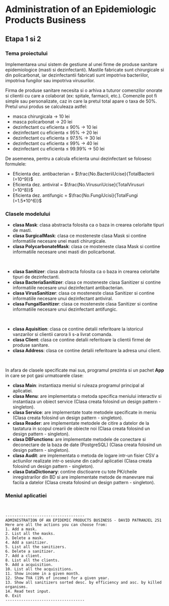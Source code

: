 # Administration of an Epidemiologic Products Business
## **Etapa 1 si 2**

### **Tema proiectului**
Implementarea unui sistem de gestiune al unei firme de produse sanitare epidemiologice (masti si dezinfectanti). Mastile fabricate sunt chirurgicale si din policarbonat, iar dezinfectantii fabricati sunt impotriva bacteriilor, impotriva fungilor sau impotriva virusurilor.

Firma de produse sanitare necesita si o arhiva a tuturor comenzilor onorate si clientii cu care a colaborat (ex: spitale, farmacii, etc.). Comenzile pot fi simple sau personalizate, caz in care la pretul total apare o taxa de 50%. Pretul unui produs se calculeaza astfel:

- masca chirurgicala -> 10 lei
- masca policarbonat -> 20 lei
- dezinfectant cu eficienta $\le$ 90% -> 10 lei
- dezinfectant cu eficienta $\le$ 95% -> 20 lei
- dezinfectant cu eficienta $\le$ 97.5% -> 30 lei
- dezinfectant cu eficienta $\le$ 99% -> 40 lei
- dezinfectant cu eficienta $\le$ 99.99% -> 50 lei

De asemenea, pentru a calcula eficienta unui dezinfectant se folosesc formulele:

- Eficienta dez. antibacterian = $\frac{No.BacteriiUcise}{TotalBacterii (=10^9)}$ 
- Eficienta dez. antiviral = $\frac{No.VirusuriUcise}{TotalVirusuri (=10^8)}$ 
- Eficienta dez. antifungic = $\frac{No.FungiUcisi}{TotalFungi (=1.5*10^6)}$ 


### **Clasele modelului**
- **clasa Mask**: clasa abstracta folosita ca o baza in crearea celorlalte tipuri de masti.
- **clasa SurgicalMask**: clasa ce mosteneste clasa Mask si contine informatiile necesare unei masti chirurgicale.
- **clasa PolycarbonateMask**: clasa ce mosteneste clasa Mask si contine informatiile necesare unei masti din policarbonat.

<br>

- **clasa Sanitizer**: clasa abstracta folosita ca o baza in crearea celorlalte tipuri de dezinfectanti.
- **clasa BacteriaSanitizer**: clasa ce mosteneste clasa Sanitizer si contine informatiile necesare unui dezinfectant antibacterian.
- **clasa VirusSanitizer**: clasa ce mosteneste clasa Sanitizer si contine informatiile necesare unui dezinfectant antiviral.
- **clasa FungalSanitizer**: clasa ce mosteneste clasa Sanitizer si contine informatiile necesare unui dezinfectant antifungic.

<br>

- **clasa Aquisition**: clasa ce contine detalii referitoare la istoricul vanzarilor si clientii carora li s-a livrat comanda.
- **clasa Client**: clasa ce contine detalii referitoare la clientii firmei de produse sanitare.
- **clasa Address**: clasa ce contine detalii referitoare la adresa unui client.

<br>

In afara de clasele specificate mai sus, programul prezinta si un pachet **App** in care se pot gasi urmatoarele clase:
- **clasa Main**: instantiaza meniul si ruleaza programul principal al aplicatiei.
- **clasa Menu**: are implementata o metoda specifica meniului interactiv si instantiaza un obiect service (Clasa creata folosind un design pattern - singleton).
- **clasa Service**: are implementate toate metodele specificate in meniu (Clasa creata folosind un design pattern - singleton).
- **clasa Reader**: are implementate metodele de citire a datelor de la tastatura in scopul crearii de obiecte noi (Clasa creata folosind un design pattern - singleton).
- **clasa DBFunctions**: are implementate metodele de conectare si deconectare de la baza de date (PostgreSQL) (Clasa creata folosind un design pattern - singleton).
- **clasa Audit**: are implementata o metoda de logare intr-un fisier CSV a actiunilor realizate intr-o sesiune din cadrul aplicatiei (Clasa creata folosind un design pattern - singleton).
- **clasa DataDictionary**: contine disctioanre cu tote PK/cheile inregistrarilor din BD si are implementate metode de manevrare mai facila a datelor (Clasa creata folosind un design pattern - singleton).

### **Meniul aplicatiei**

<br>

```
-----------------------------------
ADMINISTRATION OF AN EPIDEMIC PRODUCTS BUSINESS - DAVID PATRANJEL 251
Here are all the actions you can choose from:
1. Add a mask.
2. List all the masks.
3. Delete a mask.
4. Add a sanitizer.
5. List all the sanitizers.
6. Delete a sanitizer.
7. Add a client.
8. List all the clients.
9. Add a acquisition.
10. List all the acquisitions.
11. Show income in a given month.
12. Show TVA (19% of income) for a given year.
13. Show all sanitizers sorted desc. by efficiency and asc. by killed organisms.
14. Read test input.
0. Exit
-----------------------------------
```
